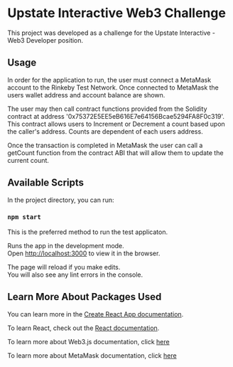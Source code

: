 # Upstate Interactive Web3 Challenge

This project was developed as a challenge for the Upstate Interactive - Web3 Developer position.

## Usage

In order for the application to run, the user must connect a MetaMask account to the Rinkeby Test Network. Once connected to MetaMask the users wallet address and account balance are shown.

The user may then call contract functions provided from the Solidity contract at address '0x75372E5EE5eB616E7e64156Bcae5294FA8F0c319'. This contract allows users to Increment or Decrement a count based upon the caller's address. Counts are dependent of each users address.

Once the transaction is completed in MetaMask the user can call a getCount function from the contract ABI that will allow them to update the current count.

## Available Scripts

In the project directory, you can run:

### `npm start`

This is the preferred method to run the test applicaton. 

Runs the app in the development mode.\
Open [http://localhost:3000](http://localhost:3000) to view it in the browser.

The page will reload if you make edits.\
You will also see any lint errors in the console.
## Learn More About Packages Used

You can learn more in the [Create React App documentation](https://facebook.github.io/create-react-app/docs/getting-started).

To learn React, check out the [React documentation](https://reactjs.org/).

To learn more about Web3.js documentation, click [here](https://web3js.readthedocs.io/en/v1.3.4/)

To learn more about MetaMask documentation, click [here](https://docs.metamask.io/guide/)

